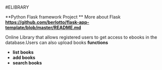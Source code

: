 #ELIBRARY

**Python Flask framework Project **
More about Flask **https://github.com/berlotto/flask-app-template/blob/master/README.md**

Online Library that allows registered users to get access to ebooks in the database.Users can also upload books
**functions**
* **list books**
* **add books**
* **search books**
